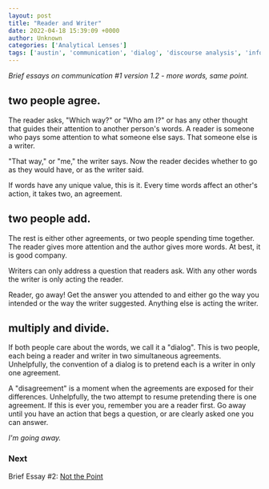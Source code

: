 ```yaml
---
layout: post
title: "Reader and Writer"
date: 2022-04-18 15:39:09 +0000
author: Unknown
categories: ['Analytical Lenses']
tags: ['austin', 'communication', 'dialog', 'discourse analysis', 'information exchange', 'lightning essay', 'philosophy of language', 'reading skill', 'searle', 'under 100 words']
---
```


<!-- wp:paragraph -->


<em>Brief essays on communication #1 
version 1.2 - more words, same point.</em>


<!-- /wp:paragraph -->

<!-- wp:heading -->
<h2 class="wp-block-heading">two people agree.</h2>
<!-- /wp:heading -->

<!-- wp:paragraph -->


The reader asks, "Which way?" or "Who am I?" or has any other thought that guides their attention to another person's words. A reader is someone who pays some attention to what someone else says. That someone else is a writer.


<!-- /wp:paragraph -->

<!-- wp:paragraph -->


"That way," or "me," the writer says. Now the reader decides whether to go as they would have, or as the writer said. 


<!-- /wp:paragraph -->

<!-- wp:paragraph -->


If words have any unique value, this is it. Every time words affect an other's action, it takes two, an agreement.


<!-- /wp:paragraph -->

<!-- wp:heading -->
<h2 class="wp-block-heading">two people add.</h2>
<!-- /wp:heading -->

<!-- wp:paragraph -->


The rest is either other agreements, or two people spending time together. The reader gives more attention and the author gives more words. At best, it is good company.


<!-- /wp:paragraph -->

<!-- wp:paragraph -->


Writers can only address a question that readers ask. With any other words the writer is only acting the reader.


<!-- /wp:paragraph -->

<!-- wp:paragraph -->


Reader, go away! Get the answer you attended to and either go the way you intended or the way the writer suggested. Anything else is acting the writer.


<!-- /wp:paragraph -->

<!-- wp:heading -->
<h2 class="wp-block-heading">multiply and divide.</h2>
<!-- /wp:heading -->

<!-- wp:paragraph -->


If both people care about the words, we call it a "dialog". This is two people, each being a reader and writer in two simultaneous agreements. Unhelpfully, the convention of a dialog is to pretend each is a writer in only one agreement. 


<!-- /wp:paragraph -->

<!-- wp:paragraph -->


A "disagreement" is a moment when the agreements are exposed for their differences. Unhelpfully, the two attempt to resume pretending there is one agreement. If this is ever you, remember you are a reader first. Go away until you have an action that begs a question, or are clearly asked one you can answer.


<!-- /wp:paragraph -->

<!-- wp:paragraph -->


*I'm going away.* 


<!-- /wp:paragraph -->

<!-- wp:heading {"level":3} -->
<h3 class="wp-block-heading">Next</h3>
<!-- /wp:heading -->

<!-- wp:paragraph -->


Brief Essay #2: [Not the Point](https://thoughtrepair.wordpress.com/2022/11/20/2-not-the-point/)


<!-- /wp:paragraph -->
